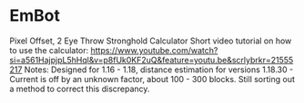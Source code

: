 # EmBot
Pixel Offset, 2 Eye Throw Stronghold Calculator
Short video tutorial on how to use the calculator: https://www.youtube.com/watch?si=a561HajpjpL5hHql&v=p8fUk0KF2uQ&feature=youtu.be&scrlybrkr=21555217
Notes: Designed for 1.16 - 1.18, distance estimation for versions 1.18.30 - Current is off by an unknown factor, about 100 - 300 blocks. Still sorting out a method to correct this discrepancy.
